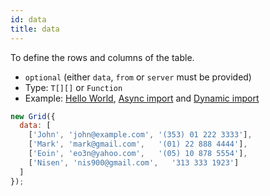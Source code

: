 ```yaml
---
id: data
title: data 
---
```


To define the rows and columns of the table.

 - `optional` (either `data`, `from` or `server` must be provided)
 - Type: `T[][]` or `Function`
 - Example: [Hello World](./examples/hello-world.md), [Async import](./examples/import-async.md) and [Dynamic import](./examples/import-function.md)

```js
new Grid({
  data: [
    ['John', 'john@example.com', '(353) 01 222 3333'],
    ['Mark', 'mark@gmail.com',   '(01) 22 888 4444'],
    ['Eoin', 'eo3n@yahoo.com',   '(05) 10 878 5554'],
    ['Nisen', 'nis900@gmail.com',   '313 333 1923']
  ]
});
```
